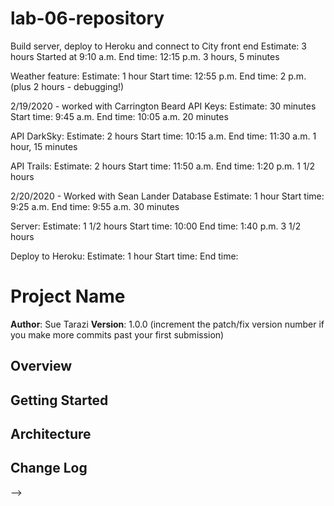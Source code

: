 # lab-06-repository

Build server, deploy to Heroku and connect to City front end
Estimate: 3 hours
Started at 9:10 a.m.
End time: 12:15 p.m.
3 hours, 5 minutes

Weather feature:
Estimate: 1 hour
Start time: 12:55 p.m.
End time: 2 p.m. (plus 2 hours - debugging!)

2/19/2020 - worked with Carrington Beard
API Keys:
Estimate: 30 minutes
Start time: 9:45 a.m.
End time: 10:05 a.m.
20 minutes

API DarkSky:
Estimate: 2 hours
Start time: 10:15 a.m.
End time: 11:30 a.m.
1 hour, 15 minutes

API Trails:
Estimate: 2 hours
Start time: 11:50 a.m.
End time: 1:20 p.m.
1 1/2 hours

2/20/2020 - Worked with Sean Lander
Database
Estimate: 1 hour
Start time: 9:25 a.m.
End time: 9:55 a.m.
30 minutes

Server:
Estimate: 1 1/2 hours
Start time: 10:00
End time: 1:40 p.m.
3 1/2 hours

Deploy to Heroku:
Estimate: 1 hour
Start time:
End time:


# Project Name

**Author**: Sue Tarazi
**Version**: 1.0.0 
(increment the patch/fix version number if you make more commits past your first submission)

## Overview
<!-- Provide a high level overview of what this application is and why you are building it, beyond the fact that it's an assignment for this class. (i.e. What's your problem domain?) -->

## Getting Started
<!-- What are the steps that a user must take in order to build this app on their own machine and get it running? -->

## Architecture
<!-- Provide a detailed description of the application design. What technologies (languages, libraries, etc) you're using, and any other relevant design information. -->

## Change Log
<!-- Use this area to document the iterative changes made to your application as each feature is successfully implemented. Use time stamps. Here's an examples:

01-01-2001 4:59pm - Application now has a fully-functional express server, with a GET route for the location resource.

## Credits and Collaborations
<!-- Give credit (and a link) to other people or resources that helped you build this application. -->
-->